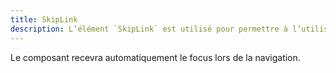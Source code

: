 ```yaml
---
title: SkipLink
description: L’élément `SkipLink` est utilisé pour permettre à l’utilisateur d’accéder plus facilement au contenu principal.
---
```


<doc-tabs>

<doc-tab-item label="Utilisation">

<doc-usage name="skip-link"></doc-usage>

<doc-alert type="info">
Le composant recevra automatiquement le focus lors de la navigation.
</doc-alert>

</doc-tab-item>

<doc-tab-item label="API">
<doc-api name="skip-link"></doc-api>
</doc-tab-item>

</doc-tabs>
